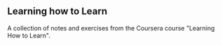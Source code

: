 ## Learning how to Learn
A collection of notes and exercises from the Coursera course "Learning How to Learn".
